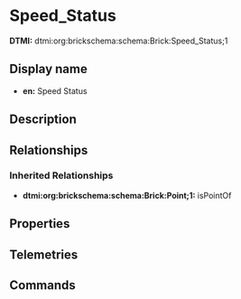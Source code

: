 # Speed_Status
**DTMI:** dtmi:org:brickschema:schema:Brick:Speed_Status;1
## Display name
- **en:** Speed Status
## Description
## Relationships
### Inherited Relationships
* **dtmi:org:brickschema:schema:Brick:Point;1:** isPointOf
## Properties
## Telemetries
## Commands

